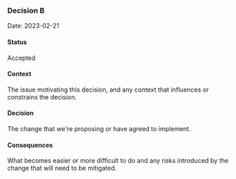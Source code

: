 ### Decision B

Date: 2023-02-21

#### Status

Accepted

#### Context

The issue motivating this decision, and any context that influences or constrains the decision.

#### Decision

The change that we're proposing or have agreed to implement.

#### Consequences

What becomes easier or more difficult to do and any risks introduced by the change that will need to be mitigated.
